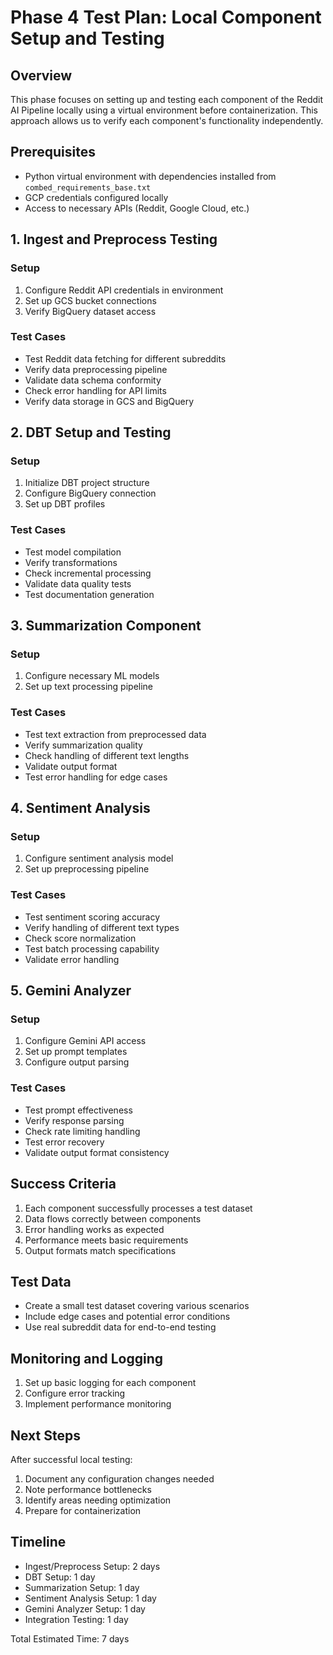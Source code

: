 # Phase 4 Test Plan: Local Component Setup and Testing

## Overview
This phase focuses on setting up and testing each component of the Reddit AI Pipeline locally using a virtual environment before containerization. This approach allows us to verify each component's functionality independently.

## Prerequisites
- Python virtual environment with dependencies installed from `combed_requirements_base.txt`
- GCP credentials configured locally
- Access to necessary APIs (Reddit, Google Cloud, etc.)

## 1. Ingest and Preprocess Testing
### Setup
1. Configure Reddit API credentials in environment
2. Set up GCS bucket connections
3. Verify BigQuery dataset access

### Test Cases
- Test Reddit data fetching for different subreddits
- Verify data preprocessing pipeline
- Validate data schema conformity
- Check error handling for API limits
- Verify data storage in GCS and BigQuery

## 2. DBT Setup and Testing
### Setup
1. Initialize DBT project structure
2. Configure BigQuery connection
3. Set up DBT profiles

### Test Cases
- Test model compilation
- Verify transformations
- Check incremental processing
- Validate data quality tests
- Test documentation generation

## 3. Summarization Component
### Setup
1. Configure necessary ML models
2. Set up text processing pipeline

### Test Cases
- Test text extraction from preprocessed data
- Verify summarization quality
- Check handling of different text lengths
- Validate output format
- Test error handling for edge cases

## 4. Sentiment Analysis
### Setup
1. Configure sentiment analysis model
2. Set up preprocessing pipeline

### Test Cases
- Test sentiment scoring accuracy
- Verify handling of different text types
- Check score normalization
- Test batch processing capability
- Validate error handling

## 5. Gemini Analyzer
### Setup
1. Configure Gemini API access
2. Set up prompt templates
3. Configure output parsing

### Test Cases
- Test prompt effectiveness
- Verify response parsing
- Check rate limiting handling
- Test error recovery
- Validate output format consistency

## Success Criteria
1. Each component successfully processes a test dataset
2. Data flows correctly between components
3. Error handling works as expected
4. Performance meets basic requirements
5. Output formats match specifications

## Test Data
- Create a small test dataset covering various scenarios
- Include edge cases and potential error conditions
- Use real subreddit data for end-to-end testing

## Monitoring and Logging
1. Set up basic logging for each component
2. Configure error tracking
3. Implement performance monitoring

## Next Steps
After successful local testing:
1. Document any configuration changes needed
2. Note performance bottlenecks
3. Identify areas needing optimization
4. Prepare for containerization

## Timeline
- Ingest/Preprocess Setup: 2 days
- DBT Setup: 1 day
- Summarization Setup: 1 day
- Sentiment Analysis Setup: 1 day
- Gemini Analyzer Setup: 1 day
- Integration Testing: 1 day

Total Estimated Time: 7 days 